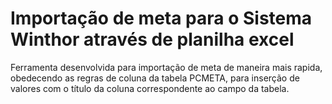 ﻿# Importação de meta para o Sistema Winthor através de planilha excel
Ferramenta desenvolvida para importação de meta de maneira mais rapida, obedecendo as regras de coluna da tabela PCMETA, para inserção de valores com o título da coluna correspondente ao campo da tabela.
